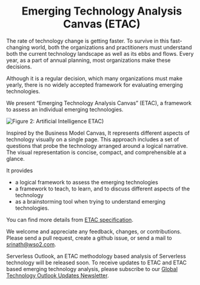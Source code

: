 <h1 align="center">Emerging Technology Analysis Canvas (ETAC)</h1>

The rate of technology change is getting faster. To survive in this fast-changing world, both the organizations and practitioners must understand both the current technology landscape as well as its ebbs and flows. Every year, as a part of annual planning, most organizations make these decisions.

Although it is a regular decision, which many organizations must make yearly, there is no widely accepted framework for evaluating emerging technologies.

We present “Emerging Technology Analysis Canvas” (ETAC), a framework to assess an individual emerging technologies. 

![Figure 2: Artificial Intelligence ETAC)](https://raw.githubusercontent.com/wso2/ETAC/master/images/etac-ai-outlook-v2.png)


 Inspired by the Business Model Canvas, It represents different aspects of technology visually on a single page. This approach includes a set of questions that probe the technology arranged around a logical narrative. The visual representation is concise, compact, and comprehensible at a glance. 

It provides 
* a logical framework to assess the emerging technologies
* a framework to teach, to learn, and to discuss different aspects of the technology
* as a brainstorming tool when trying to understand emerging technologies.

You can find more details from [ETAC specification](https://github.com/wso2/ETAC/blob/master/ETAC.md). 

We welcome and appreciate any feedback, changes, or contributions. Please send a pull request, create a github issue, or send a mail to srinath@wso2.com. 

Serverless Outlook, an ETAC methodology based analysis of Serverless technology will be released soon. To receive updates to ETAC and ETAC based emerging technology analysis, please subscribe to our [Global Technology Outlook Updates Newsletter](https://wso2.com/subscribe/global-technology-outlook-update).  


